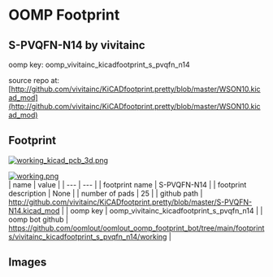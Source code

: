 # OOMP Footprint  
## S-PVQFN-N14  by vivitainc  
  
oomp key: oomp_vivitainc_kicadfootprint_s_pvqfn_n14  
  
source repo at: [http://github.com/vivitainc/KiCADfootprint.pretty/blob/master/WSON10.kicad_mod](http://github.com/vivitainc/KiCADfootprint.pretty/blob/master/WSON10.kicad_mod)  
## Footprint  
  
[![working_kicad_pcb_3d.png](working_kicad_pcb_3d_600.png)](working_kicad_pcb_3d.png)  
  
[![working.png](working_600.png)](working.png)  
| name | value | 
| --- | --- | 
| footprint name | S-PVQFN-N14 | 
| footprint description | None | 
| number of pads | 25 | 
| github path | http://github.com/vivitainc/KiCADfootprint.pretty/blob/master/S-PVQFN-N14.kicad_mod | 
| oomp key | oomp_vivitainc_kicadfootprint_s_pvqfn_n14 | 
| oomp bot github | https://github.com/oomlout/oomlout_oomp_footprint_bot/tree/main/footprints/vivitainc_kicadfootprint_s_pvqfn_n14/working | 
## Images  
